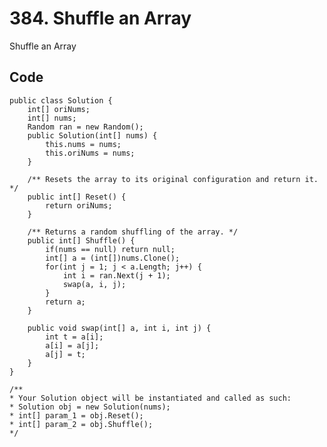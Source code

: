 # 384. Shuffle an Array
Shuffle an Array

## Code
    public class Solution {
        int[] oriNums;
        int[] nums;
        Random ran = new Random();
        public Solution(int[] nums) {
            this.nums = nums;
            this.oriNums = nums;
        }
        
        /** Resets the array to its original configuration and return it. */
        public int[] Reset() {
            return oriNums;
        }
        
        /** Returns a random shuffling of the array. */
        public int[] Shuffle() {
            if(nums == null) return null;
            int[] a = (int[])nums.Clone();
            for(int j = 1; j < a.Length; j++) {
                int i = ran.Next(j + 1);
                swap(a, i, j);
            }
            return a;
        }
        
        public void swap(int[] a, int i, int j) {
            int t = a[i];
            a[i] = a[j];
            a[j] = t;
        }
    }

    /**
    * Your Solution object will be instantiated and called as such:
    * Solution obj = new Solution(nums);
    * int[] param_1 = obj.Reset();
    * int[] param_2 = obj.Shuffle();
    */